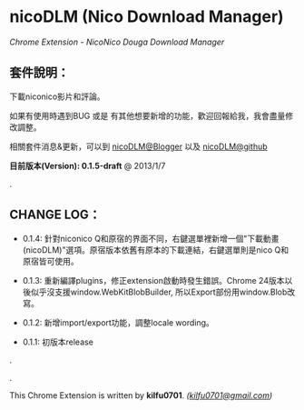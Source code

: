 nicoDLM (Nico Download Manager)
=====
 
*Chrome Extension - NicoNico Douga Download Manager*
 
套件說明：
-----
下載niconico影片和評論。

如果有使用時遇到BUG 或是 有其他想要新增的功能，歡迎回報給我，我會盡量修改調整。

相關套件消息&更新，可以到 [nicoDLM@Blogger](http://kilfu0701.blogspot.tw/2012/12/nico-download-manager-nicodlm.html) 以及 [nicoDLM@github](https://github.com/kilfu0701/nicoDLM)

**目前版本(Version): 0.1.5-draft** @ 2013/1/7

.  

CHANGE LOG：
-----
  
  * 0.1.4:  針對niconico Q和原宿的界面不同，右鍵選單裡新增一個"下載動畫(nicoDLM)"選項。原宿版本依舊有原本的下載連結，右鍵選單則是nico Q和原宿皆可使用。

  * 0.1.3:  重新編譯plugins，修正extension啟動時發生錯誤。Chrome 24版本以後似乎沒支援window.WebKitBlobBuilder, 所以Export部份用window.Blob改寫。

  * 0.1.2:  新增import/export功能，調整locale wording。

  * 0.1.1:  初版本release

.

.

This Chrome Extension is written by **kilfu0701**. *(kilfu0701@gmail.com)*